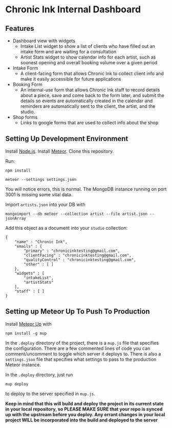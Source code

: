 # Chronic Ink Internal Dashboard

## Features
- Dashboard view with widgets
  - Intake List widget to show a list of clients who have filled out an intake form and are waiting for a consultation
  - Artist Stats widget to show calendar info for each artist, such as soonest opening and overall booking volume over a given period
- Intake Form
  - A client-facing form that allows Chronic Ink to collect client info and make it easily accessible for future applications
- Booking Form
  - An internal-use form that allows Chronic Ink staff to record details about a piece, save and come back to the form later, and submit the details so events are automatically created in the calendar and reminders are automatically sent to the client, the artist, and the studio.
- Shop forms
  - Links to google forms that are used to collect info about the shop


## Setting Up Development Environment

Install [Node.js](https://nodejs.org/en/). Install [Meteor](https://www.meteor.com/). Clone this repository. 

Run:

`npm install`

`meteor --settings settings.json`

You will notice errors, this is normal. The MongoDB instance running on port 3001 is missing some vital data. 

Import `artists.json` into your DB with 

`mongoimport --db meteor --collection artist --file artist.json --jsonArray`

Add this object as a document into your `studio` collection:

```
{
	"name" : "Chronic Ink",
	"emails" : {
		"primary" : "chronicinktesting@gmail.com",
		"clientFacing" : "chronicinktesting@gmail.com",
		"qualityControl" : "chronicinktesting@gmail.com",
		"other" : [ ]
	},
	"widgets" : [
		"intakeList",
		"artistStats"
	],
	"staff" : [ ]
}
```

## Setting up Meteor Up To Push To Production

Install [Meteor Up](https://github.com/zodern/meteor-up) with 

`npm install -g mup`

In the `.deploy` directory of the project, there is a `mup.js` file that specifies the configuration. There are a few commented lines of code you can comment/uncomment to toggle which server it deploys to. There is also a `settings.json` file that specifies what settings to pass to the production Meteor instance.

In the `.deploy` directory, just run 

`mup deploy`

to deploy to the server specified in `mup.js`. 

**Keep in mind that this will build and deploy the project in its current state in your local repository, so PLEASE MAKE SURE that your repo is synced up with the upstream before you deploy. Any errant changes in your local project WILL be incorporated into the build and deployed to the server**
